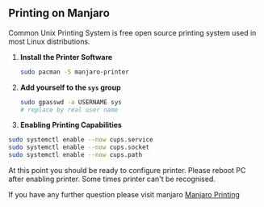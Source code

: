 ## Printing on Manjaro

 Common Unix Printing System is free open source printing system used in most Linux distributions.

1. **Install the Printer Software**

   ```sh
   sudo pacman -S manjaro-printer
   ```

2. **Add yourself to the `sys` group**

   ```sh
   sudo gpasswd -a USERNAME sys
   # replace by real user name
   ```

3. **Enabling Printing Capabilities**

```sh
sudo systemctl enable --now cups.service
sudo systemctl enable --now cups.socket
sudo systemctl enable --now cups.path
```



At this point you should be ready to configure printer. Please  reboot PC after enabling printer. Some times printer can't be recognised.



If you have any further question please visit manjaro  [Manjaro Printing](https://wiki.manjaro.org/index.php/Printing)

